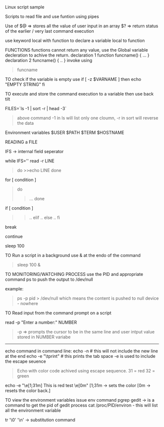 Linux script sample 

Scripts to read file and use funtion 
using pipes

Use of $@  => stores all the value of user input in an array
$? => return status of the earlier / very last command execution

use keyword local with function to declare a variable local to function

FUNCTIONS
functions cannot return any value, use the Global variable decleration to achive the return.
declaration 1
function funcname() {
...
}
declaration 2
funcname() {
..
}
invoke using 
> funcname

TO check if the variable is empty use 
if [ -z $VARNAME ] 
then 
   echo "EMPTY STRING"
fi

TO execute and store the command execution to a variable then use back tilt

FILES=\`ls -1 | sort -r | head -3\`
> above command -1 in ls will list only one cloumn, -r in sort will reverse the data

Environment variables
$USER
$PATH
$TERM
$HOSTNAME

READING a FILE 

 IFS -> internal field seperator
 
 while IFS='' read -r LINE
  >do
    >>echo LINE
 >done

for [ condition ]
>do 
  >>...
>done

if [ condition ] 
>>..
>elif
>>..
>else
>>..
>fi

break

continue

sleep 100

TO Run a script in a background use & at the endo of the command

> sleep 100 &

TO MONITORING/WATCHING PROCESS
use the PID and appropriate command ps to push the output to /dev/null

example:
 > ps -p pid > /dev/null
 which means the content is pushed to null device - nowhere
 
 TO Read input from the command prompt on a script
 
 read -p "Enter a number:" NUMBER
 > -p => prompts the cursor to be in the same line
 > and user intput value stored in NUMBER variabe
 
 ------------
 echo command in command line:
 echo -n # this will not include the new line at the end
 echo -e "\tprint" # this prints the tab space -e is used to include the escape seuence
 
 > Echo with color code achived using escape sequence.
 31 = red  32 = green
 
echo -e "\e[1;31m] This is red test \e[0m"
[1;31m -> sets the color
[0m -> resets the color back.]

TO view the environment variables issue env command
pgrep gedit -> is a command to get the pid of gedit process
cat /proc/PID/environ - this will list all the environment variable

tr '\0' '\n' -> substitution command


 
